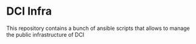 # DCI Infra

This repository contains a bunch of ansible scripts that allows to manage
the public infrastructure of DCI
